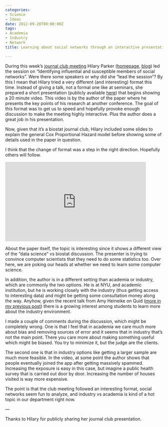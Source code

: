 ```yaml
---
categories:
- Science
- Ideas
date: 2012-09-28T00:00:00Z
tags:
- Academia
- Industry
- Network
title: Learning about social networks through an interactive presentation

---
```


<p>During this week&#8217;s <a href="http://www.biostat.jhsph.edu/~zhwu/2012journal.html">journal club meeting</a> Hilary Parker (<a href="http://www.biostat.jhsph.edu/~hiparker/">homepage</a>, <a href="http://hilaryparker.com/">blog</a>) led the session on &#8220;Identifying influential and susceptible members of social networks&#8221;. Were there some speakers or why did she &#8220;lead the session&#8221;? By this I mean that Hilary tried a very different (and interesting) format this time. Instead of giving a talk, not a formal one like at seminars, she prepared a short presentation (publicly available <a href="https://docs.google.com/presentation/d/1wlZvL8z_8bOau2ZQkvxLtOuFwEVoTeOrJeQ9dO7vATs/edit#slide=id.p">here</a>) that begins showing a 20 minute video. This video is by the author of the paper where he presents the key points of his research at another conference. The goal of this format was to get us to speed and hopefully provoke enough discussion to make the meeting highly interactive. Plus the author does a great job in his presentation.</p>
<p>Now, given that it&#8217;s a biostat journal club, Hilary included some slides to explain the general Cox Proportional Hazard model before showing some of details used in the paper in question. </p>
<p>I think that the change of format was a step in the right direction. Hopefully others will follow.</p>
<p><iframe frameborder="0" height="253" src="http://www.youtube.com/embed/JmajkTKlEqw" width="450"></iframe></p>
<p>About the paper itself, the topic is interesting since it shows a different view of the &#8220;data science&#8221; vs biostat discussion. The presenter is trying to convince computer scientists that they need to do some statistics too. Over here, we are poking our heads at whether we need to learn some computer science.</p>
<p>In addition, the author is in a different setting than academia or industry, which are commonly the two options. He is at NYU, and academic institution, but he is working closely with the industry (thus getting access to interesting data) and might be getting some consultation money along the way. Anyhow, given the recent talk from Amy Heineike on Quid (<a href="http://fellgernon.tumblr.com/post/32472984157/quid-biostat-jhsph#.UGYOW_l27mY">more in my previous post</a>) there is a growing interest among students to learn more about the industry environment.</p>
<p>I made a couple of comments during the discussion, which might be completely wrong. One is that I feel that in academia we care much more about bias and removing sources of error and it seems that in industry that&#8217;s not the main point. There you care more about making something useful which might be biased. You try to minimize it, but the judge are the clients. </p>
<p>The second one is that in industry options like getting a larger sample are much more feasible. In the video, at some point the author shows that people eventually joined the app after getting massively spammed. Increasing the exposure is easy in this case, but imagine a public health survey that is carried out door by door. Increasing the number of houses visited is way more expensive.</p>
<p>The point is that the club meeting followed an interesting format, social networks seem fun to analyze, and industry vs academia is kind of a hot topic in our department right now.</p>
<p>&#8212;</p>
<p>Thanks to Hilary for publicly sharing her journal club presentation.</p>
